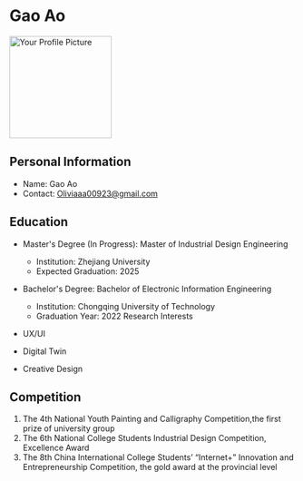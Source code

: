 # Gao Ao

<div style={{float: "right", marginLeft: 20}}><img src="https://cdn.littleor.cn/assert/202310071100319.JPG" alt="Your Profile Picture" width="180"/></div>

## Personal Information

- Name: Gao Ao
- Contact:  Oliviaaa00923@gmail.com

## Education

- Master's Degree (In Progress): Master of Industrial Design Engineering
    - Institution: Zhejiang University
    - Expected Graduation: 2025

- Bachelor's Degree: Bachelor of Electronic Information Engineering
    - Institution: Chongqing University of Technology
    - Graduation Year: 2022
      Research Interests
- UX/UI
- Digital Twin
- Creative Design

## Competition

1. The 4th National Youth Painting and Calligraphy Competition,the first prize of university group
2. The 6th National College Students Industrial Design Competition, Excellence Award
3. The 8th China International College Students’ “Internet+” Innovation and Entrepreneurship Competition, the gold award at the provincial level
